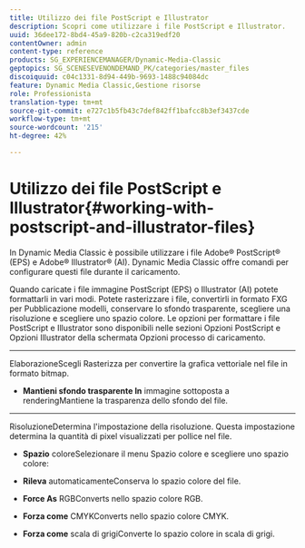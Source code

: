 ```yaml
---
title: Utilizzo dei file PostScript e Illustrator
description: Scopri come utilizzare i file PostScript e Illustrator.
uuid: 36dee172-8bd4-45a9-820b-c2ca319edf20
contentOwner: admin
content-type: reference
products: SG_EXPERIENCEMANAGER/Dynamic-Media-Classic
geptopics: SG_SCENESEVENONDEMAND_PK/categories/master_files
discoiquuid: c04c1331-8d94-449b-9693-1488c94084dc
feature: Dynamic Media Classic,Gestione risorse
role: Professionista
translation-type: tm+mt
source-git-commit: e727c1b5fb43c7def842ff1bafcc8b3ef3437cde
workflow-type: tm+mt
source-wordcount: '215'
ht-degree: 42%

---
```



# Utilizzo dei file PostScript e Illustrator{#working-with-postscript-and-illustrator-files}

In Dynamic Media Classic è possibile utilizzare i file Adobe® PostScript® (EPS) e Adobe® Illustrator® (AI). Dynamic Media Classic offre comandi per configurare questi file durante il caricamento.

Quando caricate i file immagine PostScript (EPS) o Illustrator (AI) potete formattarli in vari modi. Potete rasterizzare i file, convertirli in formato FXG per Pubblicazione modelli, conservare lo sfondo trasparente, scegliere una risoluzione e scegliere uno spazio colore. Le opzioni per formattare i file PostScript e Illustrator sono disponibili nelle sezioni Opzioni PostScript e Opzioni Illustrator della schermata Opzioni processo di caricamento.

* ****
ElaborazioneScegli Rasterizza per convertire la grafica vettoriale nel file in formato bitmap.

* **Mantieni sfondo trasparente In**
immagine sottoposta a renderingMantiene la trasparenza dello sfondo del file.

* ****
RisoluzioneDetermina l&#39;impostazione della risoluzione. Questa impostazione determina la quantità di pixel visualizzati per pollice nel file.

* **Spazio**
coloreSelezionare il menu Spazio colore e scegliere uno spazio colore:

* **Rileva**
automaticamenteConserva lo spazio colore del file.

* **Force As**
RGBConverts nello spazio colore RGB.

* **Forza come**
CMYKConverts nello spazio colore CMYK.

* **Forza come**
scala di grigiConverte lo spazio colore in scala di grigi.
